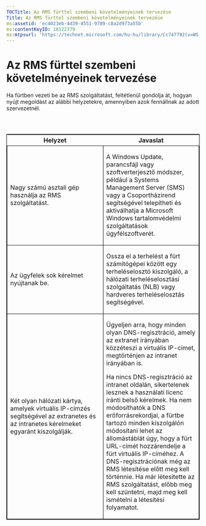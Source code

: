 ```yaml
---
TOCTitle: Az RMS fürttel szembeni követelményeinek tervezése
Title: Az RMS fürttel szembeni követelményeinek tervezése
ms:assetid: 'ec4023eb-4d39-4551-9789-c8a2d973a55b'
ms:contentKeyID: 18122779
ms:mtpsurl: 'https://technet.microsoft.com/hu-hu/library/Cc747792(v=WS.10)'
---
```


Az RMS fürttel szembeni követelményeinek tervezése
==================================================

Ha fürtben vezeti be az RMS szolgáltatást, feltétlenül gondolja át, hogyan nyújt megoldást az alábbi helyzetekre, amennyiben azok fennállnak az adott szervezetnél.

###  

<p> </p>
<table style="border:1px solid black;">
<colgroup>
<col width="50%" />
<col width="50%" />
</colgroup>
<thead>
<tr class="header">
<th>Helyzet</th>
<th>Javaslat</th>
</tr>
</thead>
<tbody>
<tr class="odd">
<td style="border:1px solid black;"><p>Nagy számú asztali gép használja az RMS szolgáltatást.</p></td>
<td style="border:1px solid black;"><p>A Windows Update, parancsfájl vagy szoftverterjesztő módszer, például a Systems Management Server (SMS) vagy a Csoportházirend segítségével telepítheti és aktiválhatja a Microsoft Windows tartalomvédelmi szolgáltatások ügyfélszoftverét.</p></td>
</tr>
<tr class="even">
<td style="border:1px solid black;"><p>Az ügyfelek sok kérelmet nyújtanak be.</p></td>
<td style="border:1px solid black;"><p>Ossza el a terhelést a fürt számítógépei között egy terheléselosztó kiszolgáló, a hálózati terheléselosztási szolgáltatás (NLB) vagy hardveres terheléselosztás segítségével.</p></td>
</tr>
<tr class="odd">
<td style="border:1px solid black;"><p>Két olyan hálózati kártya, amelyek virtuális IP-címzés segítségével az extranetes és az intranetes kérelmeket egyaránt kiszolgálják.</p></td>
<td style="border:1px solid black;"><p>Ügyeljen arra, hogy minden olyan DNS-regisztráció, amely az extranet irányában közzéteszi a virtuális IP-címet, megtörténjen az intranet irányában is.</p>
<p>Ha nincs DNS-regisztráció az intranet oldalán, sikertelenek lesznek a használati licenc iránti belső kérelmek. Ha nem módosíthatók a DNS erőforrásrekordjai, a fürtbe tartozó minden kiszolgálón módosítani lehet az állomástáblát úgy, hogy a fürt URL-címét hozzárendelje a fürt virtuális IP-címéhez. A DNS-regisztrációnak még az RMS létesítése előtt meg kell történnie. Ha már létesítette az RMS szolgáltatást, előbb meg kell szüntetni, majd meg kell ismételni a létesítési folyamatot.</p></td>
</tr>
</tbody>
</table>
